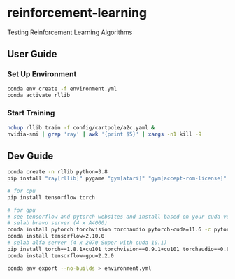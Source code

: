 # reinforcement-learning
Testing Reinforcement Learning Algorithms

## User Guide
### Set Up Environment
```bash
conda env create -f environment.yml
conda activate rllib
```
### Start Training
```bash
nohup rllib train -f config/cartpole/a2c.yaml &
nvidia-smi | grep 'ray' | awk '{print $5}' | xargs -n1 kill -9
```
## Dev Guide
```bash
conda create -n rllib python=3.8
pip install "ray[rllib]" pygame "gym[atari]" "gym[accept-rom-license]" atari_py

# for cpu
pip install tensorflow torch

# for gpu
# see tensorflow and pytorch websites and install based on your cuda version
# selab bravo server (4 x A4000)
conda install pytorch torchvision torchaudio pytorch-cuda=11.6 -c pytorch -c nvidia
conda install tensorflow=2.10.0
# selab alfa server (4 x 2070 Super with cuda 10.1)
pip install torch==1.8.1+cu101 torchvision==0.9.1+cu101 torchaudio==0.8.1 -f https://download.pytorch.org/whl/torch_stable.html
conda install tensorflow-gpu=2.2.0

conda env export --no-builds > environment.yml
```